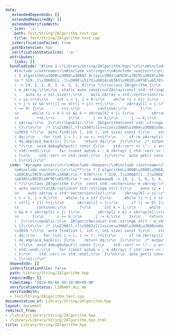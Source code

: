 ```yaml
---
data:
  _extendedDependsOn: []
  _extendedRequiredBy: []
  _extendedVerifiedWith:
  - icon: ':x:'
    path: Test/String/ZAlgorithm.test.cpp
    title: Test/String/ZAlgorithm.test.cpp
  _isVerificationFailed: true
  _pathExtension: hpp
  _verificationStatusIcon: ':x:'
  attributes:
    links: []
  bundledCode: "#line 2 \"Library/String/ZAlgorithm.hpp\"\n\r\n#include <deque>\r\n\
    #include <iostream>\r\n#include <string>\r\n#include <vector>\r\n\r\n/**\r\n *\
    \ Z algorithm\u306B\u3088\u308AZ Array\u3092\u69CB\u7BC9\u3059\u308B\r\n * O(N)\r\
    \n * S[0..]\u3068S[i..]\u306E\u5171\u901A\u63A5\u982D\u8F9E\u6570\r\n * ex) aaabaaaab\
    \ -> [9, 2, 1, 0, 3, 4, 2, 1, 0]\r\n */\r\nclass ZAlgorithm {\r\n  const std::vector<int>\
    \ m_zArray;\r\n\r\n  static auto constrcutZArray(const std::string& str) {\r\n\
    \    auto sz = str.size();\r\n    auto zArray = std::vector<int>(sz);\r\n    zArray[0]\
    \ = sz;\r\n\r\n    int i = 1, j = 0;\r\n    while (i < sz) {\r\n      while (i\
    \ + j < sz && str[j] == str[i + j]) ++j;\r\n      zArray[i] = j;\r\n      if (j\
    \ == 0) {\r\n        ++i;\r\n        continue;\r\n      }\r\n      int k = 1;\r\
    \n      while (i + k < sz && k + zArray[k] < j) {\r\n        zArray[i + k] = zArray[k];\r\
    \n        ++k;\r\n      }\r\n      i += k;\r\n      j -= k;\r\n    }\r\n    return\
    \ zArray;\r\n  }\r\n\r\npublic:\r\n  ZAlgorithm(const std::string& str) : m_zArray(constrcutZArray(str))\
    \ {}\r\n\r\n  /* i\u2208[l,r]\u3067z[i]=size\u3068\u306A\u308Bindex\u3092\u8FD4\
    \u3059 */\r\n  auto find(int l, int r, int size) const {\r\n    std::deque<int>\
    \ dq;\r\n    for (int i = l; i <= r; ++i)\r\n      if (m_zArray[i] == size) {\
    \ dq.emplace_back(i); }\r\n    return dq;\r\n  }\r\n\r\n  /* output for debug\
    \ */\r\n  void debugOutput() const {\r\n    std::cerr << \"-- z array --\" <<\
    \ std::endl;\r\n    for (const auto& x : m_zArray) { std::cerr << x << \" \";\
    \ }\r\n    std::cerr << std::endl;\r\n  }\r\n\r\n  auto get() const { return m_zArray;\
    \ }\r\n};\r\n"
  code: "#pragma once\r\n\r\n#include <deque>\r\n#include <iostream>\r\n#include <string>\r\
    \n#include <vector>\r\n\r\n/**\r\n * Z algorithm\u306B\u3088\u308AZ Array\u3092\
    \u69CB\u7BC9\u3059\u308B\r\n * O(N)\r\n * S[0..]\u3068S[i..]\u306E\u5171\u901A\
    \u63A5\u982D\u8F9E\u6570\r\n * ex) aaabaaaab -> [9, 2, 1, 0, 3, 4, 2, 1, 0]\r\n\
    \ */\r\nclass ZAlgorithm {\r\n  const std::vector<int> m_zArray;\r\n\r\n  static\
    \ auto constrcutZArray(const std::string& str) {\r\n    auto sz = str.size();\r\
    \n    auto zArray = std::vector<int>(sz);\r\n    zArray[0] = sz;\r\n\r\n    int\
    \ i = 1, j = 0;\r\n    while (i < sz) {\r\n      while (i + j < sz && str[j] ==\
    \ str[i + j]) ++j;\r\n      zArray[i] = j;\r\n      if (j == 0) {\r\n        ++i;\r\
    \n        continue;\r\n      }\r\n      int k = 1;\r\n      while (i + k < sz\
    \ && k + zArray[k] < j) {\r\n        zArray[i + k] = zArray[k];\r\n        ++k;\r\
    \n      }\r\n      i += k;\r\n      j -= k;\r\n    }\r\n    return zArray;\r\n\
    \  }\r\n\r\npublic:\r\n  ZAlgorithm(const std::string& str) : m_zArray(constrcutZArray(str))\
    \ {}\r\n\r\n  /* i\u2208[l,r]\u3067z[i]=size\u3068\u306A\u308Bindex\u3092\u8FD4\
    \u3059 */\r\n  auto find(int l, int r, int size) const {\r\n    std::deque<int>\
    \ dq;\r\n    for (int i = l; i <= r; ++i)\r\n      if (m_zArray[i] == size) {\
    \ dq.emplace_back(i); }\r\n    return dq;\r\n  }\r\n\r\n  /* output for debug\
    \ */\r\n  void debugOutput() const {\r\n    std::cerr << \"-- z array --\" <<\
    \ std::endl;\r\n    for (const auto& x : m_zArray) { std::cerr << x << \" \";\
    \ }\r\n    std::cerr << std::endl;\r\n  }\r\n\r\n  auto get() const { return m_zArray;\
    \ }\r\n};\r\n"
  dependsOn: []
  isVerificationFile: false
  path: Library/String/ZAlgorithm.hpp
  requiredBy: []
  timestamp: '2024-08-06 04:18:00+09:00'
  verificationStatus: LIBRARY_ALL_WA
  verifiedWith:
  - Test/String/ZAlgorithm.test.cpp
documentation_of: Library/String/ZAlgorithm.hpp
layout: document
redirect_from:
- /library/Library/String/ZAlgorithm.hpp
- /library/Library/String/ZAlgorithm.hpp.html
title: Library/String/ZAlgorithm.hpp
---
```

